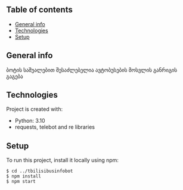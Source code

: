 ## Table of contents
* [General info](#general-info)
* [Technologies](#technologies)
* [Setup](#setup)

## General info
ბოტის საშუალებით შესაძლებელია ავტობუსების მოსვლის განრიგის გაგება
	
## Technologies
Project is created with:
* Python: 3.10
* requests, telebot and re libraries
  
## Setup
To run this project, install it locally using npm:

```
$ cd ../tbilisibusinfobot
$ npm install
$ npm start
```
